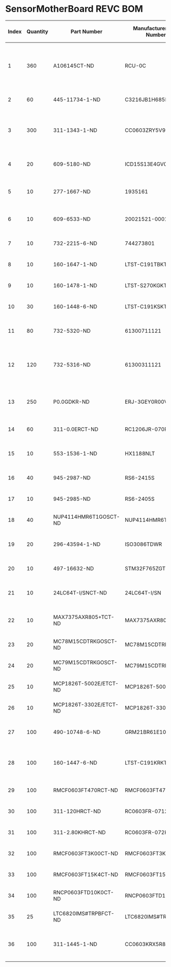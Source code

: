 # SensorMotherBoard REVC BOM

| Index | Quantity | Part Number            | Manufacturer Part Number | Description                      | Customer Reference                               | Available | Backorder | Unit Price | Extended Price USD |
| ----- | -------- | ---------------------- | ------------------------ | -------------------------------- | ------------------------------------------------ | --------- | --------- | ---------- | ------------------ |
| 1     | 360      | A106145CT-ND           | RCU-0C                   | PC TEST POINT NATURAL            | +VA1, +VB1, 3V3, 5V, GND1, TG1, TG2, TG3, TG4, T | 360       | 0         | 0.14032    | 50.52              |
| 2     | 60       | 445-11734-1-ND         | C3216JB1H685K160AB       | CAP CER 6.8UF 50V JB 1206        | C1, C2, C3, C4, C5, C6                           | 60        | 0         | 0.822      | 49.32              |
| 3     | 300      | 311-1343-1-ND          | CC0603ZRY5V9BB104        | CAP CER 0.1UF 50V Y5V 0603       | C7, C8, C9, C10, C11, C12, C13, C14, C15, C16, C | 300       | 0         | 0.0237     | 7.11               |
| 4     | 20       | 609-5180-ND            | ICD15S13E4GV00LF         | CONN DSUB HD RCPT 15POS R/A SLDR | CON1, CON2                                       | 20        | 0         | 1.181      | 23.62              |
| 5     | 10       | 277-1667-ND            | 1935161                  | TERM BLK 2POS SIDE ENTRY 5MM PCB | CON3                                             | 10        | 0         | 0.411      | 4.11               |
| 6     | 10       | 609-6533-ND            | 20021521-00010D4LF       | CONN HEADER SMD 10POS 1.27MM     | CON4                                             | 10        | 0         | 1.317      | 13.17              |
| 7     | 10       | 732-2215-6-ND          | 744273801                | CMC 9UH 3.5A 2LN 800 OHM SMD     | L1                                               | 10        | 0         | 3.825      | 38.25              |
| 8     | 10       | 160-1647-1-ND          | LTST-C191TBKT            | LED BLUE CLEAR CHIP SMD          | LED1                                             | 10        | 0         | 0.342      | 3.42               |
| 9     | 10       | 160-1478-1-ND          | LTST-S270KGKT            | LED GREEN CLEAR CHIP SMD R/A     | LED2                                             | 10        | 0         | 0.179      | 1.79               |
| 10    | 30       | 160-1448-6-ND          | LTST-C191KSKT            | LED YELLOW CLEAR SMD             | LED3, LED6, LED10                                | 30        | 0         | 0.43733    | 13.12              |
| 11    | 80       | 732-5320-ND            | 61300711121              | CONN HEADER VERT 7POS 2.54MM     | P1, P4, P5, P8, P11, P14, P17, P20               | 80        | 0         | 0.219      | 17.52              |
| 12    | 120      | 732-5316-ND            | 61300311121              | CONN HEADER VERT 3POS 2.54MM     | P2, P3, P6, P7, P9, P10, P12, P13, P15, P16, P18 | 120       | 0         | 0.067      | 8.04               |
| 13    | 250      | P0.0GDKR-ND            | ERJ-3GEY0R00V            | RES SMD 0 OHM JUMPER 1/10W 0603  | R5, R6, R12, R24, R34, R36, R37, R45, R50, R51,  | 250       | 0         | 0.0402     | 10.05              |
| 14    | 60       | 311-0.0ERCT-ND         | RC1206JR-070RL           | RES SMD 0 OHM JUMPER 1/4W 1206   | R38, R39, R42, R43, R47, R48                     | 60        | 0         | 0.0338     | 2.03               |
| 15    | 10       | 553-1536-1-ND          | HX1188NLT                | XFRMR MAGNETIC 1PORT 1:1 10/100  | T1                                               | 10        | 0         | 3.929      | 39.29              |
| 16    | 40       | 945-2987-ND            | RS6-2415S                | DC DC CONVERTER 15V 6W           | U1, U2, U3, U4                                   | 40        | 0         | 14.176     | 567.04             |
| 17    | 10       | 945-2985-ND            | RS6-2405S                | DC DC CONVERTER 5V 6W            | U5                                               | 10        | 0         | 14.398     | 143.98             |
| 18    | 40       | NUP4114HMR6T1GOSCT-ND  | NUP4114HMR6T1G           | TVS DIODE 5.5V 10V 6TSOP         | U6, U7, U8, U9                                   | 40        | 0         | 0.42       | 16.80              |
| 19    | 20       | 296-43594-1-ND         | ISO3086TDWR              | DGT ISO 2.5KV RS422/RS485 16SOIC | U10, U11                                         | 20        | 0         | 6.02       | 120.40             |
| 20    | 10       | 497-16632-ND           | STM32F765ZGT6            | IC MCU 32BIT 1MB FLASH 144LQFP   | U12                                              | 10        | 0         | 12.081     | 120.81             |
| 21    | 10       | 24LC64T-I/SNCT-ND      | 24LC64T-I/SN             | IC EEPROM 64K I2C 400KHZ 8SOIC   | U14                                              | 10        | 0         | 0.4        | 4.00               |
| 22    | 10       | MAX7375AXR805+TCT-ND   | MAX7375AXR805+T          | MEMS OSC XO 8.0000MHZ CMOS SMD   | U15                                              | 10        | 0         | 1.466      | 14.66              |
| 23    | 20       | MC78M15CDTRKGOSCT-ND   | MC78M15CDTRKG            | IC REG LINEAR 15V 500MA DPAK     | U17, U20                                         | 20        | 0         | 0.367      | 7.34               |
| 24    | 20       | MC79M15CDTRKGOSCT-ND   | MC79M15CDTRKG            | IC REG LINEAR -15V 500MA DPAK    | U18, U19                                         | 20        | 0         | 0.474      | 9.48               |
| 25    | 10       | MCP1826T-5002E/ETCT-ND | MCP1826T-5002E/ET        | IC REG LINEAR 5V 1A 5DDPAK       | U21                                              | 10        | 0         | 1.04       | 10.40              |
| 26    | 10       | MCP1826T-3302E/ETCT-ND | MCP1826T-3302E/ET        | IC REG LINEAR 3.3V 1A 5DDPAK     | U22                                              | 10        | 0         | 1.04       | 10.40              |
| 27    | 100      | 490-10748-6-ND         | GRM21BR61E106MA73L       | CAP CER 10UF 25V X5R 0805        | C22, C23, C24, C25, C26, C48, C50                | 100       | 0         | 0.1818     | 18.18              |
| 28    | 100      | 160-1447-6-ND          | LTST-C191KRKT            | LED RED CLEAR SMD                | LED4, LED5, LED7, LED8, LED9                     | 100       | 0         | 0.1609     | 16.09              |
| 29    | 100      | RMCF0603FT470RCT-ND    | RMCF0603FT470R           | RES 470 OHM 1% 1/10W 0603        | R1, R2, R3, R4, R19, R20                         | 100       | 0         | 0.0065     | 0.65               |
| 30    | 100      | 311-120HRCT-ND         | RC0603FR-07120RL         | RES SMD 120 OHM 1% 1/10W 0603    | R7, R8, R9, R10, R17, R35                        | 100       | 0         | 0.0094     | 0.94               |
| 31    | 100      | 311-2.80KHRCT-ND       | RC0603FR-072K8L          | RES SMD 2.8K OHM 1% 1/10W 0603   | R13, R14, R31, R32                               | 100       | 0         | 0.0094     | 0.94               |
| 32    | 100      | RMCF0603FT3K00CT-ND    | RMCF0603FT3K00           | RES 3K OHM 1% 1/10W 0603         | R15, R16, R21, R23                               | 100       | 0         | 0.0065     | 0.65               |
| 33    | 100      | RMCF0603FT15K4CT-ND    | RMCF0603FT15K4           | RES 15.4K OHM 1% 1/10W 0603      | R25, R27, R28, R29                               | 100       | 0         | 0.0065     | 0.65               |
| 34    | 100      | RNCP0603FTD10K0CT-ND   | RNCP0603FTD10K0          | RES 10K OHM 1% 1/8W 0603         | R33, R40, R41, R44                               | 100       | 0         | 0.0273     | 2.73               |
| 35    | 25       | LTC6820IMS#TRPBFCT-ND  | LTC6820IMS#TRPBF         | IC INTERFACE SPECIALIZED 16MSOP  | U13, U16                                         | 25        | 0         | 3.2336     | 80.84              |
| 36    | 100      | 311-1445-1-ND          | CC0603KRX5R8BB105        | CAP CER 1UF 25V X5R 0603         | C40, C41, C42, C43, C44, C45, C46, C47, C49, C51 | 100       | 0         | 0.0437     | 4.37               |